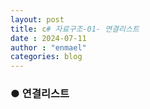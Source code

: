 ```yaml
---
layout: post
title: c# 자료구조-01- 연결리스트
date : 2024-07-11
author : "enmael"
categories: blog
---
```

<h3>● 연결리스트 </h3>

<span style="font-size: 15px;">

</span>